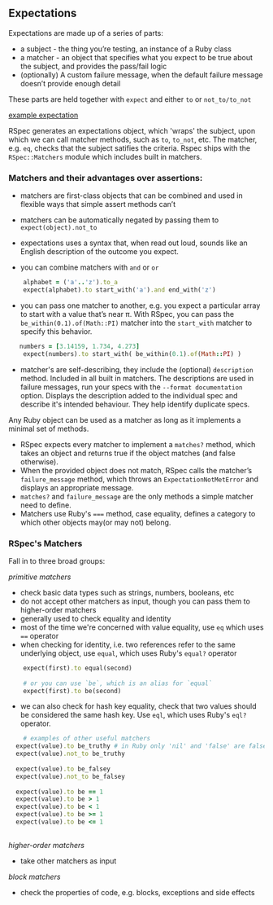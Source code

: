 ## Expectations

Expectations are made up of a series of parts:

- a subject - the thing you’re testing, an instance of a Ruby class
- a matcher - an object that specifies what you expect to be true about the subject, and provides the pass/fail logic
- (optionally) A custom failure message, when the default failure message doesn’t provide enough detail

These parts are held together with `expect` and either `to` or `not_to/to_not`

[example expectation](expectation-parts.png)


RSpec generates an expectations object, which 'wraps' the subject, upon which we can call matcher methods, such as `to`, `to_not`, etc. The matcher, e.g. `eq`, checks that the subject satifies the criteria. Rspec ships with the `RSpec::Matchers` module which includes built in matchers.


### Matchers and their advantages over assertions:

- matchers are first-class objects that can be combined and used in flexible ways that simple assert methods can’t
- matchers can be automatically negated by passing them to `expect(object).not_to`
- expectations uses a syntax that, when read out loud, sounds like an English description of the outcome you expect.

- you can combine matchers with `and` or `or`

```ruby
	alphabet = (​'a'​..'z'​).to_a
	expect​(alphabet).to start_with('a').and end_with('z')
```

- you can pass one matcher to another, e.g. you expect a particular array to start with a value that’s near π. With RSpec, you can pass the `be_within(0.1).of(Math::PI)` matcher into the `start_with` matcher to specify this behavior.

```ruby
   numbers = [3.14159, 1.734, 4.273]
	expect​(numbers).to start_with( be_within(0.1).of(Math::PI) )
```

- matcher's are self-describing, they include the (optional) `description` method. Included in all built in matchers. The descriptions are used in failure messages, run your specs with the `--format documentation` option. Displays the description added to the individual spec and describe it's intended behaviour. They help identify duplicate specs.

Any Ruby object can be used as a matcher as long as it implements a minimal set of methods.
- RSpec expects every matcher to implement a `matches?` method, which takes an object and returns true if the object matches (and false otherwise).
- When the provided object does not match, RSpec calls the matcher’s `failure_message` method, which throws an `ExpectationNotMetError` and displays an appropriate message.
- `matches?` and `failure_message` are the only methods a simple matcher need to define.
- Matchers use Ruby's `===` method, case equality, defines a category to which other objects may(or may not) belong.


### RSpec's Matchers

Fall in to three broad groups:

*primitive matchers*
 
- check basic data types such as strings, numbers, booleans, etc
- do not accept other matchers as input, though you can pass them to higher-order matchers
- generally used to check equality and identity
- most of the time we're concerned with value equality, use `eq` which uses `==` operator
- when checking for identity, i.e. two references refer to the same underlying object, use `equal`, which uses Ruby's `equal?` operator

```ruby
	expect(first).to equal(second)
	
	# or you can use `be`, which is an alias for `equal`
 	expect(first).to be(second) 
```

- we can also check for hash key equality, check that two values should be considered the same hash key. Use `eql`, which uses Ruby's `eql?` operator.


```ruby
	# examples of other useful matchers
  expect(value).to be_truthy # in Ruby only 'nil' and 'false' are falsey
  expect(value).not_to be_truthy
 
  expect(value).to be_falsey
  expect(value).not_to be_falsey
  
  expect(value).to be == 1
  expect(value).to be > 1
  expect(value).to be < 1
  expect(value).to be >= 1
  expect(value).to be <= 1
  
```



*higher-order matchers*

- take other matchers as input



*block matchers*

- check the properties of code, e.g. blocks, exceptions and side effects


 
